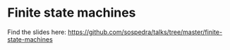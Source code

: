 Finite state machines
=====================

Find the slides here: https://github.com/sospedra/talks/tree/master/finite-state-machines
